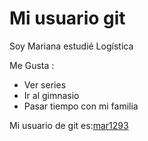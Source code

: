  # Mi usuario git

 Soy Mariana estudié Logística

 Me Gusta :
 
 - Ver series
 - Ir al gimnasio
 - Pasar tiempo con mi familia

 Mi usuario de git es:[mar1293](https://github.com/mar1293)